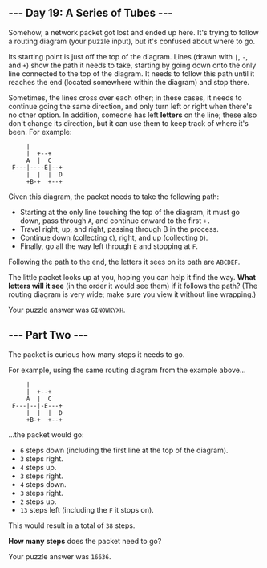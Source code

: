 ## --- Day 19: A Series of Tubes ---

Somehow, a network packet got lost and ended up here. It's trying to follow a routing diagram (your puzzle input), but it's confused about where to go.

Its starting point is just off the top of the diagram. Lines (drawn with `|`, `-`, and `+`) show the path it needs to take, starting by going down onto the only line connected to the top of the diagram. It needs to follow this path until it reaches the end (located somewhere within the diagram) and stop there.

Sometimes, the lines cross over each other; in these cases, it needs to continue going the same direction, and only turn left or right when there's no other option. In addition, someone has left **letters** on the line; these also don't change its direction, but it can use them to keep track of where it's been. For example:

```
     |          
     |  +--+    
     A  |  C    
 F---|----E|--+ 
     |  |  |  D 
     +B-+  +--+ 
```

Given this diagram, the packet needs to take the following path:

* Starting at the only line touching the top of the diagram, it must go down, pass through `A`, and continue onward to the first `+.`
* Travel right, up, and right, passing through B in the process.
* Continue down (collecting `C`), right, and up (collecting `D`).
* Finally, go all the way left through `E` and stopping at `F`.

Following the path to the end, the letters it sees on its path are `ABCDEF`.

The little packet looks up at you, hoping you can help it find the way. **What letters will it see** (in the order it would see them) if it follows the path? (The routing diagram is very wide; make sure you view it without line wrapping.)

Your puzzle answer was `GINOWKYXH`.

## --- Part Two ---

The packet is curious how many steps it needs to go.

For example, using the same routing diagram from the example above...

```
     |          
     |  +--+    
     A  |  C    
 F---|--|-E---+ 
     |  |  |  D 
     +B-+  +--+ 
```

...the packet would go:

* `6` steps down (including the first line at the top of the diagram).
* `3` steps right.
* `4` steps up.
* `3` steps right.
* `4` steps down.
* `3` steps right.
* `2` steps up.
* `13` steps left (including the `F` it stops on).

This would result in a total of `38` steps.

**How many steps** does the packet need to go?

Your puzzle answer was `16636`.